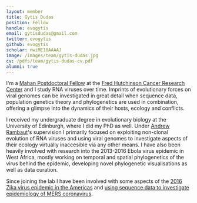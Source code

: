 ```yaml
---
layout: member
title: Gytis Dudas
position: Fellow
handle: evogytis
email: gytisdudas@gmail.com
twitter: evogytis
github: evogytis
scholar: nwiME18AAAAJ
image: /images/team/gytis-dudas.jpg
cv: /pdfs/team/gytis-dudas-cv.pdf
alumni: true
---
```


I'm a [Mahan Postdoctoral Fellow](http://www.fredhutch.org/en/labs/phs/projects/herbold-computational-biology-program.html) at the [Fred Hutchinson Cancer Research Center](http://www.fhcrc.org/) and I study RNA viruses over time. Imprints of evolutionary forces on viral genomes can be investigated in great detail when sequence data, population genetics theory and phylogenetics are used in combination, offering a glimpse into the dynamics of their hosts, ecology and conflicts.

I received my undergraduate degree in evolutionary biology at the University of Edinburgh, where I did my PhD as well. Under [Andrew Rambaut](http://tree.bio.ed.ac.uk/people/arambaut/)'s supervision I primarily focused on exploiting non-clonal evolution of RNA viruses and using viral genomes to investigate aspects of their ecology virtually inaccesible via any other means. I have also been heavily involved with research into the 2013-2016 Ebola virus epidemic in West Africa, mostly working on temporal and spatial phylogenetics of the virus behind the epidemic, developing novel phylogenetic visualisations as well as data curation.

Since joining the lab I have been involved with some aspects of the [2016 Zika virus epidemic in the Americas](http://bedford.io/papers/grubaugh-zika-in-florida/) and [using sequence data to investigate epidemiology of MERS coronavirus](http://bedford.io/papers/dudas-mers-structure/).
